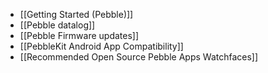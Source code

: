 - [[Getting Started (Pebble)]]
- [[Pebble datalog]]
- [[Pebble Firmware updates]]
- [[PebbleKit Android App Compatibility]]
- [[Recommended Open Source Pebble Apps   Watchfaces]]